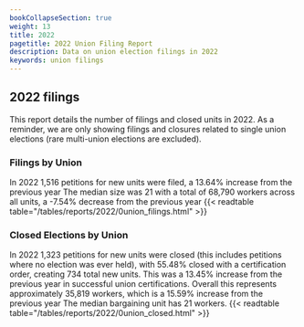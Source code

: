 ```yaml
---
bookCollapseSection: true
weight: 13
title: 2022
pagetitle: 2022 Union Filing Report
description: Data on union election filings in 2022
keywords: union filings
---
```


## 2022 filings

This report details the number of filings and closed units in 2022. As a reminder, we are only showing filings and closures related to single union elections (rare multi-union elections are excluded).

### Filings by Union
In 2022 1,516 petitions for new units were filed, a 13.64% increase from the previous year The median size was 21 with a total of 68,790 workers across all units, a -7.54% decrease from the previous year
{{< readtable table="/tables/reports/2022/0union_filings.html" >}}

### Closed Elections by Union
In 2022 1,323 petitions for new units were closed (this includes petitions where no election was ever held), with 55.48% closed with a certification order, creating 734 total new units. This was a 13.45% increase from the previous year in successful union certifications. Overall this represents approximately 35,819 workers, which is a 15.59% increase from the previous year The median bargaining unit has 21 workers.
{{< readtable table="/tables/reports/2022/0union_closed.html" >}}
